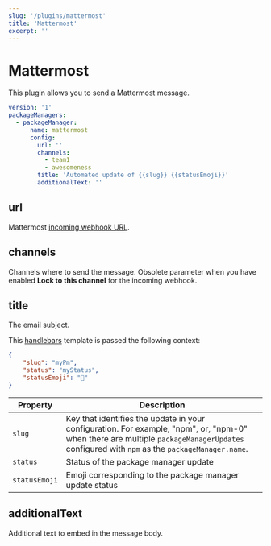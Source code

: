 ```yaml
---
slug: '/plugins/mattermost'
title: 'Mattermost'
excerpt: ''
---
```


# Mattermost

This plugin allows you to send a Mattermost message.

<div class="code-group" data-props='{ "lineNumbers": ["true"] }'>

````yaml
version: '1'
packageManagers:
  - packageManager:
      name: mattermost
      config:
        url: ''
        channels:
          - team1
          - awesomeness
        title: 'Automated update of {{slug}} {{statusEmoji}}'
        additionalText: ''
````

</div>

## url

Mattermost [incoming webhook URL](https://docs.mattermost.com/developer/webhooks-incoming.html#simple-incoming-webhook).

## channels

Channels where to send the message. Obsolete parameter when you have enabled **Lock to this channel** for the incoming webhook.

## title

The email subject.

This [handlebars](https://handlebarsjs.com/guide/#what-is-handlebars) template is passed the following context:

<div class="code-group" data-props='{ "lineNumbers": ["true"] }'>

```json
{
    "slug": "myPm",
    "status": "myStatus",
    "statusEmoji": "🚀"
}
```

</div>

| Property | Description |
| --- | --- |
| `slug` | Key that identifies the update in your configuration. For example, "npm", or, "npm-0" when there are multiple `packageManagerUpdates` configured with `npm` as the `packageManager.name`. |
| `status` | Status of the package manager update |
| `statusEmoji` |  Emoji corresponding to the package manager update status |

## additionalText

Additional text to embed in the message body.
